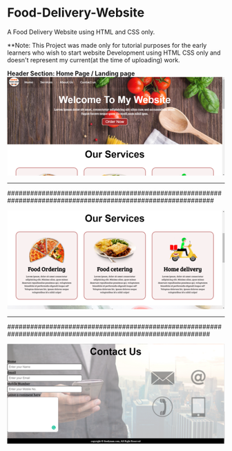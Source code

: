 # Food-Delivery-Website
A Food Delivery Website using HTML and CSS only.

**Note: This Project was made only for tutorial purposes for the early learners who wish to start website Development using HTML CSS only and doesn't represent my current(at the time of uploading) work.

**Header Section: Home Page / Landing page**
![](img/Foodyman1.png)

**********************************************************************************************************************************************************************************************************************************************************************************************************************************************************************
##############################################################################################################



![](img/Foodyman2.png)



**********************************************************************************************************************************************************************************************************************************************************************************************************************************************************************
#############################################################################################################

![](img/Foodyman3.png)
